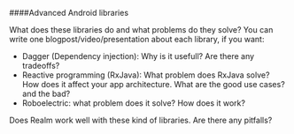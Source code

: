 ####Advanced Android libraries

What does these libraries do and what problems do they solve? You can write one blogpost/video/presentation about each library, if you want:

  * Dagger (Dependency injection): Why is it usefull? Are there any tradeoffs?
  * Reactive programming (RxJava): What problem does RxJava solve? How does it affect your app architecture. What are the good use cases? and the bad?
  * Roboelectric: what problem does it solve? How does it work?

Does Realm work well with these kind of libraries. Are there any pitfalls?
